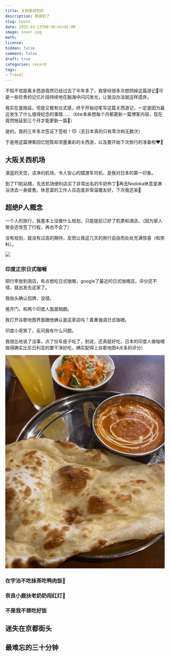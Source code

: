 ```yaml
---
title: 关西是绿色的
description: 我闻到了
slug: kyoto
date: 2025-03-13T00:30:42+01:00
image: cover.jpg
math: 
license: 
hidden: false
comment: false
draft: true
categories: record
tags:
- Travel
---
```

不知不觉距离关西游竟然已经过去了半年多了，我曾经很多次想鸽掉这篇游记🥹可是一些珍贵的记忆片段持续地在脑海中闪闪发光，让我没办法就这样遗弃。

我实在是拖延，但是又极有仪式感，终于开始动笔写这篇关西游记，一定是因为最近发生了什么值得纪念的事情......（btw本来想每个月都更新一篇博客内容，现在竟然拖延到三个月才能更新一篇🤯）

是的，我的三年多次签证下签啦！😼（去日本真的只有零次和无数次）

于是用这篇博客回忆短暂却浓墨重彩的关西游，以及要开始下次旅行的准备啦❤️‍🔥

## 大阪关西机场

湛蓝的天空，洁净的机场，令人安心的摆渡车司机，是我对日本的第一印象。

到了T1航站楼，先去机场便利店买了非常出名的牛奶布丁🍮再去Nodoka休息室淋浴洗去一身疲惫。休息室的工作人员态度非常温暖友好，下次我还来👻

## 超绝P人概念

一个人的旅行，我基本上没做什么规划，只是提前订好了机票和酒店。（因为家人聚会还改签了行程，再也不会了）

没有规划，就没有过高的期待，反而让我这几天的旅行自由而处处充满惊喜（和笑料）。

![](R0086411.JPG)


### 印度正宗日式咖喱

把行李放到酒店，有点想吃日式咖喱，google了最近的日式咖喱店，评分还不错，就出发去这家了。

我抬头确认招牌，没错。

推开门，和两个印度人面面相觑。

我打开谷歌地图界面跟他确认是这家店吗？着重强调日式咖喱。

印度小哥笑了，反问我有什么问题。

我很怂地说了没事，点了份车座子吃了，别说，还真挺好吃，日本的印度人做咖喱做得确实比尼日利亚的要干净好吃，确实配得上谷歌地图4点多的评分）

![](车座子.jpg)





### 在宇治不吃抹茶吃鸭肉饭🍗



### 奈良小鹿扶老奶奶闯红灯🦌

### 不是我不想吃好饭

## 迷失在京都街头

## 最难忘的三十分钟